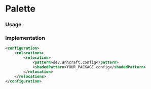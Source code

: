 # Palette

### Usage

### Implementation

```xml
<configuration>
    <relocations>
        <relocation>
            <pattern>dev.anhcraft.config</pattern>
            <shadedPattern>YOUR_PACKAGE.config</shadedPattern>
        </relocation>
    </relocations>
</configuration>
```
